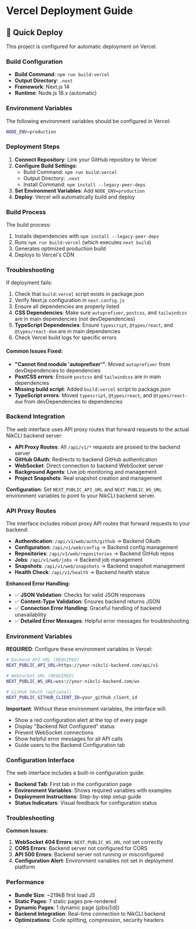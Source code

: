 # Vercel Deployment Guide

## 🚀 Quick Deploy

This project is configured for automatic deployment on Vercel.

### Build Configuration

- **Build Command**: `npm run build:vercel`
- **Output Directory**: `.next`
- **Framework**: Next.js 14
- **Runtime**: Node.js 18.x (automatic)

### Environment Variables

The following environment variables should be configured in Vercel:

```bash
NODE_ENV=production
```

### Deployment Steps

1. **Connect Repository**: Link your GitHub repository to Vercel
2. **Configure Build Settings**: 
   - Build Command: `npm run build:vercel`
   - Output Directory: `.next`
   - Install Command: `npm install --legacy-peer-deps`
3. **Set Environment Variables**: Add `NODE_ENV=production`
4. **Deploy**: Vercel will automatically build and deploy

### Build Process

The build process:
1. Installs dependencies with `npm install --legacy-peer-deps`
2. Runs `npm run build:vercel` (which executes `next build`)
3. Generates optimized production build
4. Deploys to Vercel's CDN

### Troubleshooting

If deployment fails:
1. Check that `build:vercel` script exists in package.json
2. Verify Next.js configuration in `next.config.js`
3. Ensure all dependencies are properly listed
4. **CSS Dependencies**: Make sure `autoprefixer`, `postcss`, and `tailwindcss` are in main dependencies (not devDependencies)
5. **TypeScript Dependencies**: Ensure `typescript`, `@types/react`, and `@types/react-dom` are in main dependencies
6. Check Vercel build logs for specific errors

#### Common Issues Fixed:
- **"Cannot find module 'autoprefixer'"**: Moved `autoprefixer` from devDependencies to dependencies
- **PostCSS errors**: Ensure `postcss` and `tailwindcss` are in main dependencies
- **Missing build script**: Added `build:vercel` script to package.json
- **TypeScript errors**: Moved `typescript`, `@types/react`, and `@types/react-dom` from devDependencies to dependencies

### Backend Integration

The web interface uses API proxy routes that forward requests to the actual NikCLI backend server:
- **API Proxy Routes**: All `/api/v1/*` requests are proxied to the backend server
- **GitHub OAuth**: Redirects to backend GitHub authentication
- **WebSocket**: Direct connection to backend WebSocket server
- **Background Agents**: Live job monitoring and management
- **Project Snapshots**: Real snapshot creation and management

**Configuration**: Set `NEXT_PUBLIC_API_URL` and `NEXT_PUBLIC_WS_URL` environment variables to point to your NikCLI backend server.

### API Proxy Routes

The interface includes robust proxy API routes that forward requests to your backend:
- **Authentication**: `/api/v1/web/auth/github` → Backend OAuth
- **Configuration**: `/api/v1/web/config` → Backend config management
- **Repositories**: `/api/v1/web/repositories` → Backend GitHub repos
- **Jobs**: `/api/v1/web/jobs` → Backend job management
- **Snapshots**: `/api/v1/web/snapshots` → Backend snapshot management
- **Health Check**: `/api/v1/health` → Backend health status

**Enhanced Error Handling:**
- ✅ **JSON Validation**: Checks for valid JSON responses
- ✅ **Content-Type Validation**: Ensures backend returns JSON
- ✅ **Connection Error Handling**: Graceful handling of backend unavailability
- ✅ **Detailed Error Messages**: Helpful error messages for troubleshooting

### Environment Variables

**REQUIRED**: Configure these environment variables in Vercel:

```bash
# Backend API URL (REQUIRED)
NEXT_PUBLIC_API_URL=https://your-nikcli-backend.com/api/v1

# WebSocket URL (REQUIRED)
NEXT_PUBLIC_WS_URL=wss://your-nikcli-backend.com/ws

# GitHub OAuth (optional)
NEXT_PUBLIC_GITHUB_CLIENT_ID=your_github_client_id
```

**Important**: Without these environment variables, the interface will:
- Show a red configuration alert at the top of every page
- Display "Backend Not Configured" status
- Prevent WebSocket connections
- Show helpful error messages for all API calls
- Guide users to the Backend Configuration tab

### Configuration Interface

The web interface includes a built-in configuration guide:
- **Backend Tab**: First tab in the configuration page
- **Environment Variables**: Shows required variables with examples
- **Deployment Instructions**: Step-by-step setup guide
- **Status Indicators**: Visual feedback for configuration status

### Troubleshooting

**Common Issues:**
1. **WebSocket 404 Errors**: `NEXT_PUBLIC_WS_URL` not set correctly
2. **CORS Errors**: Backend server not configured for CORS
3. **API 500 Errors**: Backend server not running or misconfigured
4. **Configuration Alert**: Environment variables not set in deployment platform

### Performance

- **Bundle Size**: ~219kB first load JS
- **Static Pages**: 7 static pages pre-rendered
- **Dynamic Pages**: 1 dynamic page (jobs/[id])
- **Backend Integration**: Real-time connection to NikCLI backend
- **Optimizations**: Code splitting, compression, security headers